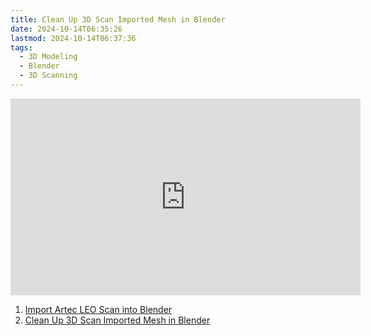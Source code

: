 ```yaml
---
title: Clean Up 3D Scan Imported Mesh in Blender
date: 2024-10-14T06:35:26
lastmod: 2024-10-14T06:37:36
tags:
  - 3D Modeling
  - Blender
  - 3D Scanning
---
```


<div class="video-grid">
<div class="iframe-16-9-container">
<iframe class="youTubeIframe" width="560" height="315" src="https://www.youtube.com/embed/f7F8jNDWae0" title="YouTube video player" frameborder="0" allow="accelerometer; autoplay; clipboard-write; encrypted-media; gyroscope; picture-in-picture; web-share" allowfullscreen></iframe>
</div>
</div>

1. [Import Artec LEO Scan into Blender](https://youtu.be/-8Tvn8UFG0Y)
2. [Clean Up 3D Scan Imported Mesh in Blender](https://youtu.be/f7F8jNDWae0)
